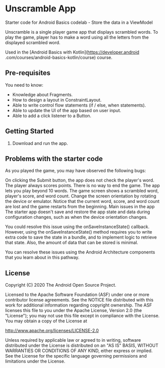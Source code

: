Unscramble App
===================================

Starter code for Android Basics codelab - Store the data in a ViewModel

Unscramble is  a single player game app that displays scrambled words. To play the game, player has
to make a word using all the letters from the displayed scrambled word.

Used in the [Android Basics with Kotlin](https://developer.android
.com/courses/android-basics-kotlin/course) course.


Pre-requisites
--------------

You need to know:
- Knowledge about Fragments.
- How to design a layout in ConstraintLayout.
- Able to write control flow statements (if / else, when statements).
- Able to update the UI of the app based on user input.
- Able to add a click listener to a Button.


Getting Started
---------------

1. Download and run the app.

Problems with the starter code
---------------
As you played the game, you may have observed the following bugs:

On clicking the Submit button, the app does not check the player's word. The player always scores points.
There is no way to end the game. The app lets you play beyond 10 words.
The game screen shows a scrambled word, player's score, and word count. Change the screen orientation by rotating the device or emulator. Notice that the current word, score, and word count are lost and the game restarts from the beginning.
Main issues in the app
The starter app doesn't save and restore the app state and data during configuration changes, such as when the device orientation changes.

You could resolve this issue using the onSaveInstanceState() callback. However, using the onSaveInstanceState() method requires you to write extra code to save the state in a bundle, and to implement logic to retrieve that state. Also, the amount of data that can be stored is minimal.

You can resolve these issues using the Android Architecture components that you learn about in this pathway.


License
-------

Copyright (C) 2020 The Android Open Source Project.

Licensed to the Apache Software Foundation (ASF) under one or more contributor
license agreements.  See the NOTICE file distributed with this work for
additional information regarding copyright ownership.  The ASF licenses this
file to you under the Apache License, Version 2.0 (the "License"); you may not
use this file except in compliance with the License.  You may obtain a copy of
the License at

  http://www.apache.org/licenses/LICENSE-2.0

Unless required by applicable law or agreed to in writing, software
distributed under the License is distributed on an "AS IS" BASIS, WITHOUT
WARRANTIES OR CONDITIONS OF ANY KIND, either express or implied.  See the
License for the specific language governing permissions and limitations under
the License.

